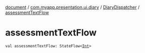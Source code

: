 [document](../../index.md) / [com.myapp.presentation.ui.diary](../index.md) / [DiaryDispatcher](index.md) / [assessmentTextFlow](./assessment-text-flow.md)

# assessmentTextFlow

`val assessmentTextFlow: StateFlow<`[`Int`](https://kotlinlang.org/api/latest/jvm/stdlib/kotlin/-int/index.html)`>`